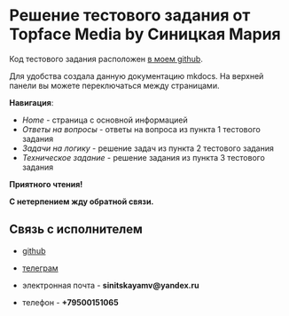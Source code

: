 # Решение тестового задания от Topface Media by Синицкая Мария

Код тестового задания расположен [в моем github](https://github.com/verticaldisorder/topmediatesttask).

Для удобства создала данную документацию mkdocs. На верхней панели вы можете переключаться между страницами.

__Навигация__:

* _Home_ - страница с основной информацией
* _Ответы на вопросы_ - ответы на вопроса из пункта 1 тестового задания
* _Задачи на логику_ - решение задач из пункта 2 тестового задания
* _Техническое задание_ - решение задания из пункта 3 тестового задания

__Приятного чтения!__

__С нетерпением жду обратной связи.__

## Связь с исполнителем
* [github](https://github.com/verticaldisorder)

* [телеграм](https://t.me/verticaldisorder)

* электронная почта - __sinitskayamv@yandex.ru__

* телефон - __+79500151065__
